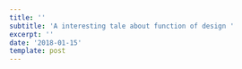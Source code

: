 ```yaml
---
title: ''
subtitle: 'A interesting tale about function of design '
excerpt: ''
date: '2018-01-15'
template: post
---
```


